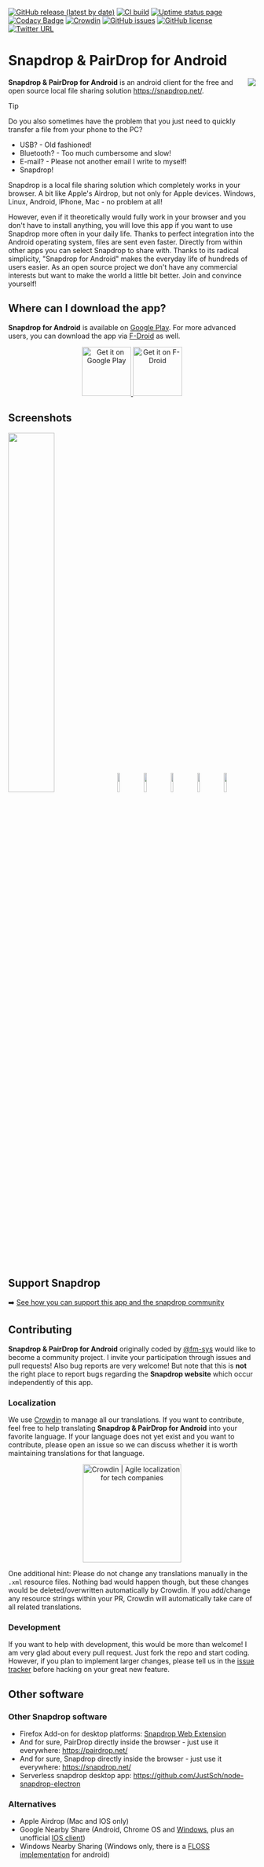 [![GitHub release (latest by date)](https://img.shields.io/github/v/release/fm-sys/snapdrop-android)](https://github.com/fm-sys/snapdrop-android/releases/latest) 
[![CI build](https://github.com/fm-sys/snapdrop-android/workflows/APK%20Build/badge.svg?branch=master)](https://github.com/fm-sys/snapdrop-android) 
[![Uptime status page](disabled!https://img.shields.io/uptimerobot/ratio/m794250124-e911aac785f4e3425de6b894?label=PairDrop%20uptime)](https://stats.uptimerobot.com/1VgjOC6P1R)
[![Codacy Badge](https://app.codacy.com/project/badge/Grade/6a918bb3dc624cba87b5139f2cb4597d)](https://www.codacy.com/gh/fm-sys/snapdrop-android/dashboard?utm_source=github.com&amp;utm_medium=referral&amp;utm_content=fm-sys/snapdrop-android&amp;utm_campaign=Badge_Grade) 
[![Crowdin](https://badges.crowdin.net/snapdrop-android/localized.svg)](https://crowdin.com/project/snapdrop-android)
[![GitHub issues](https://img.shields.io/github/issues/fm-sys/snapdrop-android)](https://github.com/fm-sys/snapdrop-android/issues) 
[![GitHub license](https://img.shields.io/github/license/fm-sys/snapdrop-android)](https://github.com/fm-sys/snapdrop-android/blob/master/LICENSE)
[![Twitter URL](https://img.shields.io/twitter/url/https/twitter.com/fold_left.svg?style=social&label=Follow%20%40SnapdropAndroid)](https://twitter.com/SnapdropAndroid)

# Snapdrop & PairDrop for Android
<img align="right" src="app/src/main/res/mipmap-xxxhdpi/ic_launcher.png">

**Snapdrop & PairDrop for Android** is an android client for the free and open source local file sharing solution https://snapdrop.net/. 

>[!TIP]
>Do you also sometimes have the problem that you just need to quickly transfer a file from your phone to the PC?
>
> - USB? - Old fashioned!
> - Bluetooth? - Too much cumbersome and slow!
> - E-mail? - Please not another email I write to myself!
> - Snapdrop!

Snapdrop is a local file sharing solution which completely works in your browser. A bit like Apple's Airdrop, but not only for Apple devices. Windows, Linux, Android, IPhone, Mac - no problem at all!

However, even if it theoretically would fully work in your browser and you don't have to install anything, you will love this app if you want to use Snapdrop more often in your daily life. Thanks to perfect integration into the Android operating system, files are sent even faster. Directly from within other apps you can select Snapdrop to share with. Thanks to its radical simplicity, "Snapdrop for Android" makes the everyday life of hundreds of users easier. As an open source project we don't have any commercial interests but want to make the world a little bit better. Join and convince yourself!

## Where can I download the app?
**Snapdrop for Android** is available on [Google Play](https://play.google.com/store/apps/details?id=com.fmsys.snapdrop). For more advanced users, you can download the app via [F-Droid](https://f-droid.org/en/packages/com.fmsys.snapdrop/) as well. 
<p align="center">
  <a href="https://play.google.com/store/apps/details?id=com.fmsys.snapdrop">
    <img height="100" alt="Get it on Google Play" src="https://play.google.com/intl/en_us/badges/static/images/badges/en_badge_web_generic.png">
  </a>
  <a href="https://f-droid.org/en/packages/com.fmsys.snapdrop/">
    <img height="100" alt="Get it on F-Droid" src="https://fdroid.gitlab.io/artwork/badge/get-it-on.png">
  </a>
</p>

## Screenshots
<img src="https://raw.githubusercontent.com/fm-sys/snapdrop-android/master/fastlane/metadata/android/en-US/images/featureGraphic.png" width="43.3%"></img> <img src="https://raw.githubusercontent.com/fm-sys/snapdrop-android/master/fastlane/metadata/android/en-US/images/phoneScreenshots/1.png" width="10%"></img> <img src="https://raw.githubusercontent.com/fm-sys/snapdrop-android/master/fastlane/metadata/android/en-US/images/phoneScreenshots/2.png" width="10%"></img> <img src="https://raw.githubusercontent.com/fm-sys/snapdrop-android/master/fastlane/metadata/android/en-US/images/phoneScreenshots/3.png" width="10%"></img> <img src="https://raw.githubusercontent.com/fm-sys/snapdrop-android/master/fastlane/metadata/android/en-US/images/phoneScreenshots/4.png" width="10%"></img> <img src="https://raw.githubusercontent.com/fm-sys/snapdrop-android/master/fastlane/metadata/android/en-US/images/phoneScreenshots/5.png" width="10%"></img> 

## Support Snapdrop
➡️ [See how you can support this app and the snapdrop community](https://github.com/fm-sys/snapdrop-android/blob/master/FUNDING.md)

## Contributing
**Snapdrop & PairDrop for Android** originally coded by [@fm-sys](https://github.com/fm-sys) would like to become a community project. I invite your participation through issues and pull requests! Also bug reports are very welcome! But note that this is **not** the right place to report bugs regarding the **Snapdrop website** which occur independently of this app.

### Localization
We use [Crowdin](https://crowdin.com/project/snapdrop-android) to manage all our translations. If you want to contribute, feel free to help translating **Snapdrop & PairDrop for Android** into your favorite language. If your language does not yet exist and you want to contribute, please open an issue so we can discuss whether it is worth maintaining translations for that language. 

<p align="center">
  <a href="https://crowdin.com/project/snapdrop-android" rel="nofollow">
    <img width="200" src="https://support.crowdin.com/assets/badges/localization-at-dark-rounded@1x.svg" alt="Crowdin | Agile localization for tech companies" />
  </a>
</p>

One additional hint:
Please do not change any translations manually in the `.xml` resource files. Nothing bad would happen though, but these changes would be deleted/overwritten automatically by Crowdin. If you add/change any resource strings within your PR, Crowdin will automatically take care of all related translations. 

### Development
If you want to help with development, this would be more than welcome! I am very glad about every pull request. Just fork the repo and start coding. However, if you plan to implement larger changes, please tell us in the [issue tracker](https://github.com/fm-sys/snapdrop-android/issues) before hacking on your great new feature. 

## Other software
### Other Snapdrop software
- Firefox Add-on for desktop platforms: [Snapdrop Web Extension](https://github.com/ueen/SnapdropFirefoxAddon)
- And for sure, PairDrop directly inside the browser - just use it everywhere: https://pairdrop.net/
- And for sure, Snapdrop directly inside the browser - just use it everywhere: https://snapdrop.net/
- Serverless snapdrop desktop app: https://github.com/JustSch/node-snapdrop-electron

### Alternatives
- Apple Airdrop (Mac and IOS only)
- Google Nearby Share (Android, Chrome OS and [Windows](https://www.android.com/better-together/nearby-share-app/), plus an unofficial [IOS client](https://github.com/grishka/NearDrop))
- Windows Nearby Sharing (Windows only, there is a [FLOSS implementation](https://github.com/ShortDevelopment/Nearby-Sharing-Windows) for android)
